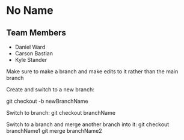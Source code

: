 # No Name
## Team Members
* Daniel Ward
* Carson Bastian 
* Kyle Stander

Make sure to make a branch and make edits to it rather than the main branch

Create and switch to a new branch:

git checkout -b newBranchName

Switch to branch:
git checkout branchName

Switch to a branch and merge another branch into it:
git checkout branchName1
git merge branchName2
